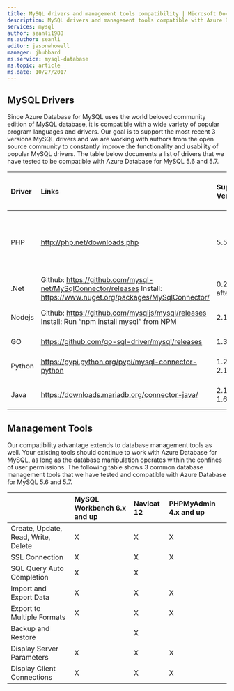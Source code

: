 ```yaml
---
title: MySQL drivers and management tools compatibility | Microsoft Docs
description: MySQL drivers and management tools compatible with Azure Database for MySQL
services: mysql
author: seanli1988
ms.author: seanli
editor: jasonwhowell
manager: jhubbard
ms.service: mysql-database
ms.topic: article
ms.date: 10/27/2017
---
```


## MySQL Drivers
Since Azure Database for MySQL uses the world beloved community edition of MySQL database, it is compatible with a wide variety of popular program languages and drivers. Our goal is to support the most recent 3 versions MySQL drivers and we are working with authors from the open source community to constantly improve the functionality and usability of popular MySQL drivers. The table below documents a list of drivers that we have tested to be compatible with Azure Database for MySQL 5.6 and 5.7.

| **Driver** | **Links** | **Supported Versions** | **Versions with Known issues** | **Notes** |
| :-------- | :------------------------ | :----------- | :---------------- | :--------------------------------------- |
| PHP | http://php.net/downloads.php | 5.5 5.6 7.x | 5.3 | For PHP 7.0 connection with SSL MySQLi, add MYSQLI_CLIENT_SSL_DONT_VERIFY_SERVER_CERT in the connection string. i.e.: mysqli_real_connect($conn, $host, $username, $password, $db_name, 3306,NULL,MYSQLI_CLIENT_SSL_DONT_VERIFY_SERVER_CERT); PDO set: PDO::MYSQL_ATTR_SSL_VERIFY_SERVER_CERT option to false.|
| .Net | Github: https://github.com/mysql-net/MySqlConnector/releases Install: https://www.nuget.org/packages/MySqlConnector/ | 0.27 and after | 0.26.5 and before | |
| Nodejs | Github: https://github.com/mysqljs/mysql/releases Install: Run “npm install mysql” from NPM | 2.15 | 2.14.1 and before | |
| GO | https://github.com/go-sql-driver/mysql/releases | 1.3 | 1.2 and before | Use allowNativePasswords=true in the connection string |
| Python | https://pypi.python.org/pypi/mysql-connector-python | 1.2.3, 2.0, 2.1, 2.2 | 1.2.2 and before | |
| Java | https://downloads.mariadb.org/connector-java/ | 2.1 2.0 1.6 | 1.5.5 and before | |

## Management Tools
Our compatibility advantage extends to database management tools as well. Your existing tools should continue to work with Azure Database for MySQL, as long as the database manipulation operates within the confines of user permissions. The following table shows 3 common database management tools that we have tested and compatible with Azure Database for MySQL 5.6 and 5.7.

|                                     | **MySQL Workbench 6.x and up** | **Navicat 12** | **PHPMyAdmin 4.x and up** |
| :---------------------------------- | :----------------------------- | :------------- | :-------------------------|
| Create, Update, Read, Write, Delete | X | X | X |
| SSL Connection | X | X | X |
| SQL Query Auto Completion | X | X |  |
| Import and Export Data | X | X | X |
| Export to Multiple Formats | X | X | X |
| Backup and Restore |  | X |  |
| Display Server Parameters | X | X | X |
| Display Client Connections | X | X | X |





